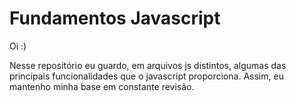 # Fundamentos Javascript

Oi :)

Nesse repositório eu guardo, em arquivos js distintos, algumas das principais funcionalidades que o javascript proporciona. Assim, eu mantenho minha base em constante revisão.
